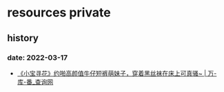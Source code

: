 # resources private

## history

### date: 2022-03-17

- [《小宝寻花》约啪高颜值牛仔短裤萌妹子，穿着黑丝袜在床上可真骚~ | 万-库-番_查询网](https://www.wankufan3.xyz/986239.html)
